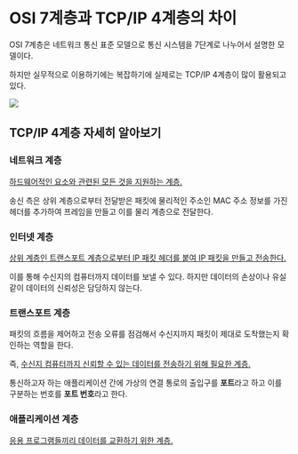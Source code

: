 # OSI 7계층과 TCP/IP 4계층의 차이

OSI 7계층은 네트워크 통신 표준 모델으로 통신 시스템을 7단계로 나누어서 설명한 모델이다.

하지만 실무적으로 이용하기에는 복잡하기에 실제로는 TCP/IP 4계층이 많이 활용되고 있다.

<img src="https://oopy.lazyrockets.com/api/v2/notion/image?src=https%3A%2F%2Fs3-us-west-2.amazonaws.com%2Fsecure.notion-static.com%2Fbcca0270-dce1-425e-9fe7-6a8b5d7b17f9%2FUntitled.png&blockId=1d860d52-66bc-416b-869e-69078d6229d9">

## TCP/IP 4계층 자세히 알아보기

### 네트워크 계층

<u>하드웨어적인 요소와 관련된 모든 것을 지원하는 계층.</u>

송신 측은 상위 계층으로부터 전달받은 패킷에 물리적인 주소인 MAC 주소 정보를 가진 헤더를 추가하여 프레임을 만들고 이를 물리 계층으로 전달한다.

### 인터넷 계층

<u>상위 계층인 트랜스포트 계층으로부터 IP 패킷 헤더를 붙여 IP 패킷을 만들고 전송한다.</u>

이를 통해 수신지의 컴퓨터까지 데이터를 보낼 수 있다. 하지만 데이터의 손상이나 유실 같이 데이터의 신뢰성은 담당하지 않는다.

### 트랜스포트 계층

패킷의 흐름을 제어하고 전송 오류를 점검해서 수신지까지 패킷이 제대로 도착했는지 확인하는 역할을 한다.

즉, <u>수신지 컴퓨터까지 신뢰할 수 있는 데이터를 전송하기 위해 필요한 계층.</u>

통신하고자 하는 애플리케이션 간에 가상의 연결 통로의 출입구를 **포트**라고 하고 이를 구분하는 번호를 **포트 번호**라고 한다.

### 애플리케이션 계층

<u>응용 프로그램들끼리 데이터를 교환하기 위한 계층.</u>